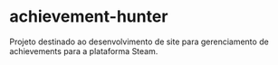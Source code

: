 # achievement-hunter

Projeto destinado ao desenvolvimento de site para gerenciamento de achievements para a plataforma Steam.

